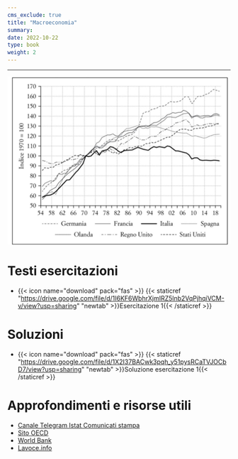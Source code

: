 ```yaml
---
cms_exclude: true
title: "Macroeconomia"
summary: 
date: 2022-10-22
type: book
weight: 2
---
```

---
![Alt text here](aaa.jpg "Produttività dei fattori per i principali paesi europei")


# Testi esercitazioni

- {{< icon name="download" pack="fas" >}} {{< staticref "https://drive.google.com/file/d/1I6KF6WbhrXjmIRZ5lnb2VqPjhqiVCM-v/view?usp=sharing" "newtab" >}}Esercitazione 1{{< /staticref >}}


# Soluzioni

- {{< icon name="download" pack="fas" >}} {{< staticref "https://drive.google.com/file/d/1X2I37BACwk3pqh_y51pysRCaTVJOCbD7/view?usp=sharing" "newtab" >}}Soluzione esercitazione 1{{< /staticref >}} 



# Approfondimenti e risorse utili

- [Canale Telegram Istat Comunicati stampa](https://t.me/istatstampa)
- [Sito OECD](https://www.oecd.org/)
- [World Bank](https://www.worldbank.org/en/home)
- [Lavoce.info](https://www.lavoce.info/)

 